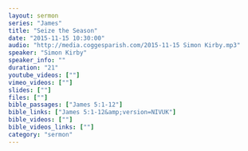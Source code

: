 ```yaml
---
layout: sermon
series: "James"
title: "Seize the Season"
date: "2015-11-15 10:30:00"
audio: "http://media.coggesparish.com/2015-11-15 Simon Kirby.mp3"
speaker: "Simon Kirby"
speaker_info: ""
duration: "21"
youtube_videos: [""]
vimeo_videos: [""]
slides: [""]
files: [""]
bible_passages: ["James 5:1-12"]
bible_links: ["James 5:1-12&amp;version=NIVUK"]
bible_videos: [""]
bible_videos_links: [""]
category: "sermon"
---
```

